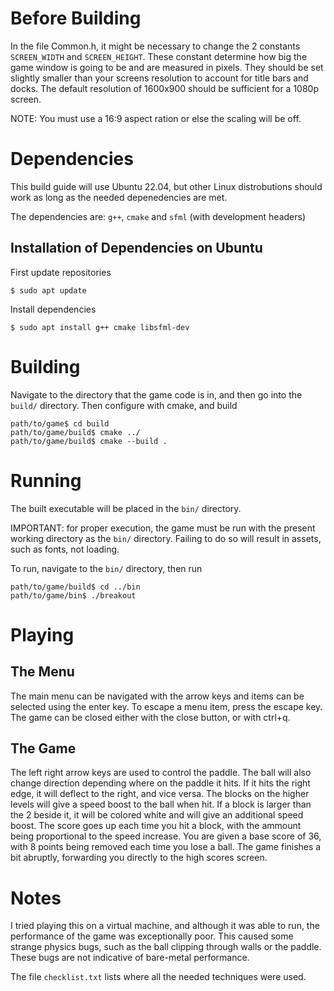 # Before Building
In the file Common.h, it might be necessary to change the 2 constants `SCREEN_WIDTH` and `SCREEN_HEIGHT`.
These constant determine how big the game window is going to be and are measured in pixels.
They should be set slightly smaller than your screens resolution to account for title bars and docks.
The default resolution of 1600x900 should be sufficient for a 1080p screen.

NOTE: You must use a 16:9 aspect ration or else the scaling will be off.


# Dependencies
This build guide will use Ubuntu 22.04, but other Linux distrobutions should work as long as the needed depenedencies are met.

The dependencies are: `g++`, `cmake` and `sfml` (with development headers)

## Installation of Dependencies on Ubuntu
First update repositories
```
$ sudo apt update
```

Install dependencies
```
$ sudo apt install g++ cmake libsfml-dev
```


# Building
Navigate to the directory that the game code is in, and then go into the `build/` directory.
Then configure with cmake, and build
```
path/to/game$ cd build
path/to/game/build$ cmake ../
path/to/game/build$ cmake --build .
```


# Running
The built executable will be placed in the `bin/` directory.

IMPORTANT: for proper execution, the game must be run with the present working directory as the `bin/` directory.
Failing to do so will result in assets, such as fonts, not loading.

To run, navigate to the `bin/` directory, then run
```
path/to/game/build$ cd ../bin
path/to/game/bin$ ./breakout
```

# Playing
## The Menu
The main menu can be navigated with the arrow keys and items can be selected using the enter key.
To escape a menu item, press the escape key.
The game can be closed either with the close button, or with ctrl+q.

## The Game
The left right arrow keys are used to control the paddle.
The ball will also change direction depending where on the paddle it hits.
If it hits the right edge, it will deflect to the right, and vice versa.
The blocks on the higher levels will give a speed boost to the ball when hit.
If a block is larger than the 2 beside it, it will be colored white and will give an additional speed boost.
The score goes up each time you hit a block, with the ammount being proportional to the speed increase.
You are given a base score of 36, with 8 points being removed each time you lose a ball.
The game finishes a bit abruptly, forwarding you directly to the high scores screen.


# Notes
I tried playing this on a virtual machine, and although it was able to run, the performance of the game was exceptionally poor.
This caused some strange physics bugs, such as the ball clipping through walls or the paddle.
These bugs are not indicative of bare-metal performance.

The file `checklist.txt` lists where all the needed techniques were used.
